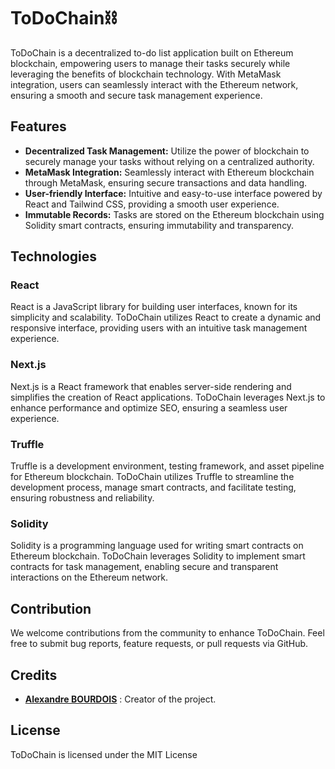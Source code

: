 # ToDoChain⛓️

ToDoChain is a decentralized to-do list application built on Ethereum blockchain, empowering users to manage their tasks securely while leveraging the benefits of blockchain technology. With MetaMask integration, users can seamlessly interact with the Ethereum network, ensuring a smooth and secure task management experience.

## Features

- **Decentralized Task Management:** Utilize the power of blockchain to securely manage your tasks without relying on a centralized authority.
- **MetaMask Integration:** Seamlessly interact with Ethereum blockchain through MetaMask, ensuring secure transactions and data handling.
- **User-friendly Interface:** Intuitive and easy-to-use interface powered by React and Tailwind CSS, providing a smooth user experience.
- **Immutable Records:** Tasks are stored on the Ethereum blockchain using Solidity smart contracts, ensuring immutability and transparency.

## Technologies

### React

React is a JavaScript library for building user interfaces, known for its simplicity and scalability. ToDoChain utilizes React to create a dynamic and responsive interface, providing users with an intuitive task management experience.

### Next.js

Next.js is a React framework that enables server-side rendering and simplifies the creation of React applications. ToDoChain leverages Next.js to enhance performance and optimize SEO, ensuring a seamless user experience.

### Truffle

Truffle is a development environment, testing framework, and asset pipeline for Ethereum blockchain. ToDoChain utilizes Truffle to streamline the development process, manage smart contracts, and facilitate testing, ensuring robustness and reliability.

### Solidity

Solidity is a programming language used for writing smart contracts on Ethereum blockchain. ToDoChain leverages Solidity to implement smart contracts for task management, enabling secure and transparent interactions on the Ethereum network.

## Contribution

We welcome contributions from the community to enhance ToDoChain. Feel free to submit bug reports, feature requests, or pull requests via GitHub.

## Credits

- [**Alexandre BOURDOIS**](https://github.com/alexandre-bourdois) : Creator of the project.

## License

ToDoChain is licensed under the MIT License
